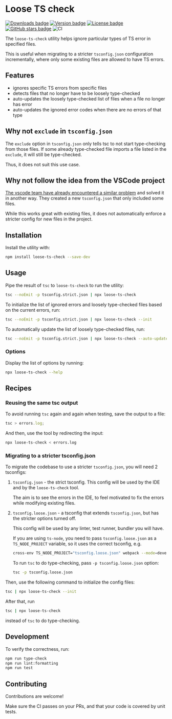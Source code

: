 # Loose TS check

[![Downloads badge](https://img.shields.io/npm/dw/loose-ts-check.svg?style=flat)](https://www.npmjs.com/package/loose-ts-check)
[![Version badge](https://img.shields.io/npm/v/loose-ts-check.svg?style=flat)](https://www.npmjs.com/package/loose-ts-check)
[![License badge](https://img.shields.io/npm/l/loose-ts-check.svg?style=flat)](https://github.com/Gelio/loose-ts-check/blob/master/LICENSE.md)
[![GitHub stars badge](https://img.shields.io/github/stars/Gelio/loose-ts-check.svg?style=social)](https://github.com/Gelio/loose-ts-check)
![CI](https://github.com/Gelio/loose-ts-check/workflows/CI/badge.svg)

The `loose-ts-check` utility helps ignore particular types of TS error in specified files.

This is useful when migrating to a stricter `tsconfig.json` configuration incrementally, where only
some existing files are allowed to have TS errors.

## Features

- ignores specific TS errors from specific files
- detects files that no longer have to be loosely type-checked
- auto-updates the loosely type-checked list of files when a file no longer has error
- auto-updates the ignored error codes when there are no errors of that type

## Why not `exclude` in `tsconfig.json`

The `exclude` option in `tsconfig.json` only tells tsc to not start type-checking from those files.
If some already type-checked file imports a file listed in the `exclude`, it will still be
type-checked.

Thus, it does not suit this use case.

## Why not follow the idea from the VSCode project

[The vscode team have already encountered a similar problem](https://code.visualstudio.com/blogs/2019/05/23/strict-null#_coming-up-with-an-incremental-plan)
and solved it in another way. They created a new `tsconfig.json` that only included some files.

While this works great with existing files, it does not automatically enforce a stricter config for
new files in the project.

## Installation

Install the utility with:

```sh
npm install loose-ts-check --save-dev
```

## Usage

Pipe the result of `tsc` to `loose-ts-check` to run the utility:

```sh
tsc --noEmit -p tsconfig.strict.json | npx loose-ts-check
```

To initialize the list of ignored errors and loosely type-checked files based on the current errors,
run:

```sh
tsc --noEmit -p tsconfig.strict.json | npx loose-ts-check --init
```

To automatically update the list of loosely type-checked files, run:

```sh
tsc --noEmit -p tsconfig.strict.json | npx loose-ts-check --auto-update
```

### Options

Display the list of options by running:

```sh
npx loose-ts-check --help
```

## Recipes

### Reusing the same tsc output

To avoid running `tsc` again and again when testing, save the output to a file:

```ts
tsc > errors.log;
```

And then, use the tool by redirecting the input:

```sh
npx loose-ts-check < errors.log
```

### Migrating to a stricter tsconfig.json

To migrate the codebase to use a stricter `tsconfig.json`, you will need 2 tsconfigs:

1. `tsconfig.json` - the strict tsconfig. This config will be used by the IDE and by the
   `loose-ts-check` tool.

   The aim is to see the errors in the IDE, to feel motivated to fix the errors while modifying
   existing files.

2. `tsconfig.loose.json` - a tsconfig that extends `tsconfig.json`, but has the stricter options
   turned off.

   This config will be used by any linter, test runner, bundler you will have.

   If you are using `ts-node`, you need to pass `tsconfig.loose.json` as a `TS_NODE_PROJECT`
   variable, so it uses the correct tsconfig, e.g.

   ```sh
   cross-env TS_NODE_PROJECT="tsconfig.loose.json" webpack --mode=development
   ```

   To run `tsc` to do type-checking, pass `-p tsconfig.loose.json` option:

   ```sh
   tsc -p tsconfig.loose.json
   ```

Then, use the following command to initialize the config files:

```sh
tsc | npx loose-ts-check --init
```

After that, run

```sh
tsc | npx loose-ts-check
```

instead of `tsc` to do type-checking.

## Development

To verify the correctness, run:

```sh
npm run type-check
npm run lint:formatting
npm run test
```

## Contributing

Contributions are welcome!

Make sure the CI passes on your PRs, and that your code is covered by unit tests.
